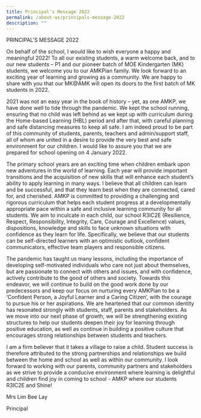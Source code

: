 ```yaml
---
title: Principal's Message 2022
permalink: /about-us/principals-message-2022
description: ""
---
```

PRINCIPAL'S MESSAGE 2022 



On behalf of the school, I would like to wish everyone a happy and meaningful 2022! To all our existing students, a warm welcome back, and to our new students – P1 and our pioneer batch of MOE Kindergarten (MK) students, we welcome you to our AMKPian family. We look forward to an exciting year of learning and growing as a community. We are happy to share with you that our MK@AMK will open its doors to the first batch of MK students in 2022.

2021 was not an easy year in the book of history – yet, as one AMKP, we have done well to tide through the pandemic. We kept the school running, ensuring that no child was left behind as we kept up with curriculum during the Home-based Learning (HBL) period and after that, with careful planning and safe distancing measures to keep all safe. I am indeed proud to be part of this community of students, parents, teachers and admin/support staff, all of whom are united in a desire to provide the very best and safe environment for our children. I would like to assure you that we are prepared for school opening on 4 January 2022.

The primary school years are an exciting time when children embark upon new adventures in the world of learning.  Each year will provide important transitions and the acquisition of new skills that will enhance each student’s ability to apply learning in many ways.  I believe that all children can learn and be successful, and that they learn best when they are connected, cared for, and cherished. AMKP is committed to providing a challenging and rigorous curriculum that helps each student progress at a developmentally appropriate pace within a safe and inclusive learning community for all students.  We aim to inculcate in each child, our school R3IC2E (Resilience, Respect, Responsibility, Integrity, Care, Courage and Excellence) values, dispositions, knowledge and skills to face unknown situations with confidence as they learn for life. Specifically, we believe that our students can be self-directed learners with an optimistic outlook, confident communicators, effective team players and responsible citizens.

The pandemic has taught us many lessons, including the importance of developing self-motivated individuals who care not just about themselves, but are passionate to connect with others and issues, and with confidence, actively contribute to the good of others and society. Towards this endeavor, we will continue to build on the good work done by our predecessors and keep our focus on nurturing every AMKPian to be a ‘Confident Person, a Joyful Learner and a Caring Citizen’, with the courage to pursue his or her aspirations. We are heartened that our common identity has resonated strongly with students, staff, parents and stakeholders. As we move into our next phase of growth, we will be strengthening existing structures to help our students deepen their joy for learning through positive education, as well as continue in building a positive culture that encourages strong relationships between students and teachers. 

I am a firm believer that it takes a village to raise a child. Student success is therefore attributed to the strong partnerships and relationships we build between the home and school as well as within our community. I look forward to working with our parents, community partners and stakeholders as we strive to provide a conducive environment where learning is delightful and children find joy in coming to school - AMKP where our students R3IC2E and Shine!

Mrs Lim Bee Lay


Principal